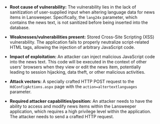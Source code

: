- **Root cause of vulnerability:** The vulnerability lies in the lack of sanitization of user-supplied input when altering language data for news items in Lansweeper. Specifically, the `lang24x` parameter, which contains the news text, is not sanitized before being inserted into the database.

- **Weaknesses/vulnerabilities present:** Stored Cross-Site Scripting (XSS) vulnerability. The application fails to properly neutralize script-related HTML tags, allowing the injection of arbitrary JavaScript code.

- **Impact of exploitation:** An attacker can inject malicious JavaScript code into the news text. This code will be executed in the context of other users' browsers when they view or edit the news item, potentially leading to session hijacking, data theft, or other malicious activities.

- **Attack vectors:** A specially crafted HTTP POST request to the `HdConfigActions.aspx` page with the `action=altertextlanguages` parameter.

- **Required attacker capabilities/position:** An attacker needs to have the ability to access and modify news items within the Lansweeper application, which requires a high privilege level within the application. The attacker needs to send a crafted HTTP request.